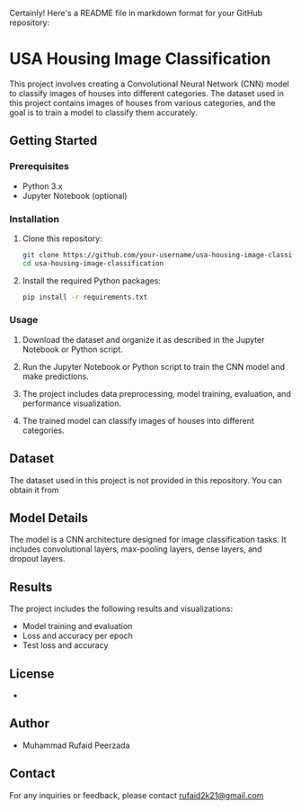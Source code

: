Certainly! Here's a README file in markdown format for your GitHub repository:



# USA Housing Image Classification

This project involves creating a Convolutional Neural Network (CNN) model to classify images of houses into different categories. The dataset used in this project contains images of houses from various categories, and the goal is to train a model to classify them accurately.

## Getting Started

### Prerequisites

- Python 3.x
- Jupyter Notebook (optional)

### Installation

1. Clone this repository:

   ```bash
   git clone https://github.com/your-username/usa-housing-image-classification.git
   cd usa-housing-image-classification
   ```

2. Install the required Python packages:

   ```bash
   pip install -r requirements.txt
   ```

### Usage

1. Download the dataset and organize it as described in the Jupyter Notebook or Python script.

2. Run the Jupyter Notebook or Python script to train the CNN model and make predictions.

3. The project includes data preprocessing, model training, evaluation, and performance visualization.

4. The trained model can classify images of houses into different categories.

## Dataset

The dataset used in this project is not provided in this repository. You can obtain it from 
## Model Details

The model is a CNN architecture designed for image classification tasks. It includes convolutional layers, max-pooling layers, dense layers, and dropout layers.

## Results

The project includes the following results and visualizations:

- Model training and evaluation
- Loss and accuracy per epoch
- Test loss and accuracy

## License

-
## Author

- Muhammad Rufaid Peerzada
## Contact

For any inquiries or feedback, please contact rufaid2k21@gmail.com

```
